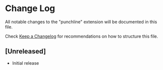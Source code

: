 # Change Log

All notable changes to the "punchline" extension will be documented in this file.

Check [Keep a Changelog](http://keepachangelog.com/) for recommendations on how to structure this file.

## [Unreleased]

- Initial release